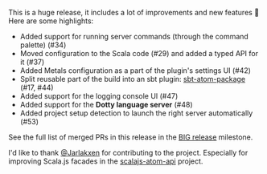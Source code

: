 This is a huge release, it includes a lot of improvements and new features 🚀 Here are some highlights:

* Added support for running server commands (through the command palette) (#34)
* Moved configuration to the Scala code (#29) and added a typed API for it (#37)
* Added Metals configuration as a part of the plugin's settings UI (#42)
* Split reusable part of the build into an sbt plugin: [sbt-atom-package](https://github.com/laughedelic/sbt-atom-package) (#17, #44)
* Added support for the logging console UI (#47)
* Added support for the **Dotty language server** (#48)
* Added project setup detection to launch the right server automatically (#53)

See the full list of merged PRs in this release in the [BIG release](https://github.com/laughedelic/atom-ide-scala/milestone/4?closed=1) milestone.

I'd like to thank [@Jarlakxen](https://github.com/Jarlakxen) for contributing to the project. Especially for improving Scala.js facades in the [scalajs-atom-api](https://github.com/laughedelic/scalajs-atom-api) project.
